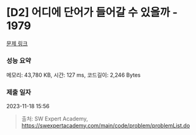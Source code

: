 # [D2] 어디에 단어가 들어갈 수 있을까 - 1979 

[문제 링크](https://swexpertacademy.com/main/code/problem/problemDetail.do?contestProbId=AV5PuPq6AaQDFAUq) 

### 성능 요약

메모리: 43,780 KB, 시간: 127 ms, 코드길이: 2,246 Bytes

### 제출 일자

2023-11-18 15:56



> 출처: SW Expert Academy, https://swexpertacademy.com/main/code/problem/problemList.do